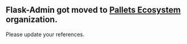 ## Flask-Admin got moved to [Pallets Ecosystem](https://github.com/pallets-eco) organization.
Please update your references.
